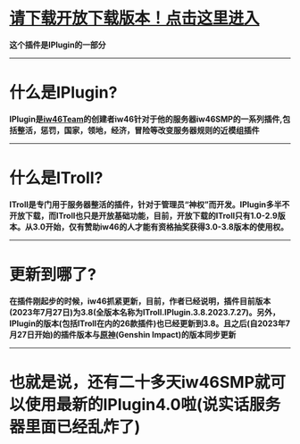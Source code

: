 # [请下载开放下载版本！点击这里进入](https://iplugincn.github.io)
**这个插件是IPlugin的一部分**
___
# 什么是IPlugin?
**IPlugin是[iw46Team](https://iw46teamcn.github.io)的创建者iw46针对于他的服务器iw46SMP的一系列插件,包括整活，惩罚，国家，领地，经济，冒险等改变服务器规则的近模组插件**
___
# 什么是ITroll?
**ITroll是专门用于服务器整活的插件，针对于管理员“神权”而开发。IPlugin多半不开放下载，而ITroll也只是开放基础功能，目前，开放下载的ITroll只有1.0-2.9版本。从3.0开始，仅有赞助iw46的人才能有资格抽奖获得3.0-3.8版本的使用权。**
___
# 更新到哪了?
**在插件刚起步的时候，iw46抓紧更新，目前，作者已经说明，插件目前版本(2023年7月27日)为3.8(全版本名称为ITroll.IPlugin.3.8.2023.7.27)。另外，IPlugin的版本(包括ITroll在内的26款插件)也已经更新到3.8。且之后(自2023年7月27日开始)的插件版本与[原神](https://ys.mihoyo.com/)(Genshin Impact)的版本同步更新**
* * *
# **也就是说，还有二十多天iw46SMP就可以使用最新的IPlugin4.0啦(说实话服务器里面已经乱炸了)**
